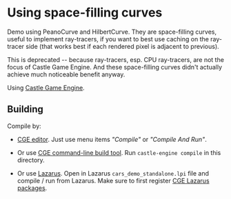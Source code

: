 # Using space-filling curves

Demo using PeanoCurve and HilbertCurve. They are space-filling curves, useful to implement ray-tracers, if you want to best use caching on the ray-tracer side (that works best if each rendered pixel is adjacent to previous).

This is deprecated -- because ray-tracers, esp. CPU ray-tracers, are not the focus of Castle Game Engine. And these space-filling curves didn't actually achieve much noticeable benefit anyway.

Using [Castle Game Engine](https://castle-engine.io/).

## Building

Compile by:

- [CGE editor](https://castle-engine.io/editor). Just use menu items _"Compile"_ or _"Compile And Run"_.

- Or use [CGE command-line build tool](https://castle-engine.io/build_tool). Run `castle-engine compile` in this directory.

- Or use [Lazarus](https://www.lazarus-ide.org/). Open in Lazarus `cars_demo_standalone.lpi` file and compile / run from Lazarus. Make sure to first register [CGE Lazarus packages](https://castle-engine.io/lazarus).
